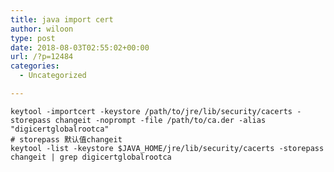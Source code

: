 ```yaml
---
title: java import cert
author: wiloon
type: post
date: 2018-08-03T02:55:02+00:00
url: /?p=12484
categories:
  - Uncategorized

---
```

<pre><code class="language-bash line-numbers">keytool -importcert -keystore /path/to/jre/lib/security/cacerts -storepass changeit -noprompt -file /path/to/ca.der -alias "digicertglobalrootca"
# storepass 默认值changeit
keytool -list -keystore $JAVA_HOME/jre/lib/security/cacerts -storepass changeit | grep digicertglobalrootca

</code></pre>